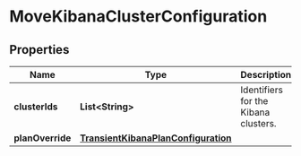 # MoveKibanaClusterConfiguration

## Properties
Name | Type | Description | Notes
------------ | ------------- | ------------- | -------------
**clusterIds** | **List&lt;String&gt;** | Identifiers for the Kibana clusters. | 
**planOverride** | [**TransientKibanaPlanConfiguration**](TransientKibanaPlanConfiguration.md) |  |  [optional]
